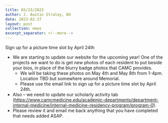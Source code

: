 ```yaml
---
title: 03/23/2023
author: J. Austin Straley, DO
date: 2023-02-27
layout: post
collection: news
excerpt_separator: <!--more-->
---
```


Sign up for a picture time slot by April 24th

<!--more-->

- We are starting to update our website for the upcoming year! One of the projects we want to do is get new photos of each resident to put beside your bios, in place of the blurry badge photos that CAMC provides.
    - We will be taking these photos on May 4th and May 8th from 1-4pm. Location TBD but somewhere around Memorial. 
    - Please use the email link to sign up for a picture time slot by April 24th.
- Also – we need to update our scholarly activity tab (https://www.camcmedicine.edu/academic-departments/department-internal-medicine/internal-medicine-residency-program/program-0). 
- Please review it and email me back anything that you have completed that needs added ASAP.

